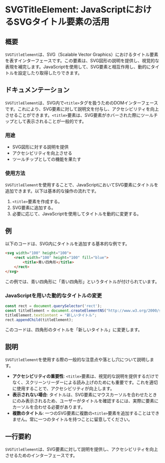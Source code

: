 <!--
Meta Description: # SVGTitleElement: JavaScriptにおけるSVGタイトル要素の活用 ## 概要 `SVGTitleElement`は、SVG（Scalable Vector Graphics）におけるタイトル要素を表すインターフェースです。この要素は、SVG図形の説明を提供し、視覚的な表現を...
Meta Keywords: title, svgtitleelement, rect, svg, 100
-->

# SVGTitleElement: JavaScriptにおけるSVGタイトル要素の活用

## 概要
`SVGTitleElement`は、SVG（Scalable Vector Graphics）におけるタイトル要素を表すインターフェースです。この要素は、SVG図形の説明を提供し、視覚的な表現を補完します。JavaScriptを使用して、SVG要素と相互作用し、動的にタイトルを設定したり取得したりできます。

## ドキュメンテーション
`SVGTitleElement`は、SVG内で`<title>`タグを扱うためのDOMインターフェースです。これにより、SVG要素に対して説明文を付与し、アクセシビリティを向上させることができます。`<title>`要素は、SVG要素がホバーされた際にツールチップとして表示されることが一般的です。

### 用途
- SVG図形に対する説明を提供
- アクセシビリティを向上させる
- ツールチップとしての機能を果たす

### 使用方法
`SVGTitleElement`を使用することで、JavaScriptにおいてSVG要素にタイトルを追加できます。以下は基本的な操作の流れです。

1. `<title>`要素を作成する。
2. SVG要素に追加する。
3. 必要に応じて、JavaScriptを使用してタイトルを動的に変更する。

## 例
以下のコードは、SVG内にタイトルを追加する基本的な例です。

```html
<svg width="100" height="100">
    <rect width="100" height="100" fill="blue">
        <title>青い四角形</title>
    </rect>
</svg>
```

この例では、青い四角形に「青い四角形」というタイトルが付けられています。

### JavaScriptを用いた動的なタイトルの変更

```javascript
const rect = document.querySelector('rect');
const titleElement = document.createElementNS("http://www.w3.org/2000/svg", "title");
titleElement.textContent = "新しいタイトル";
rect.appendChild(titleElement);
```

このコードは、四角形のタイトルを「新しいタイトル」に変更します。

## 説明
`SVGTitleElement`を使用する際の一般的な注意点や落とし穴について説明します。

- **アクセシビリティの重要性**: `<title>`要素は、視覚的な説明を提供するだけでなく、スクリーンリーダーによる読み上げのためにも重要です。これを適切に使用することで、アクセシビリティが向上します。
- **表示されない場合**: タイトルは、SVG要素にマウスカーソルを合わせたときにのみ表示されるため、ユーザーがタイトルを確認するには、実際に要素にカーソルを合わせる必要があります。
- **複数のタイトル**: 一つのSVG要素に複数の`<title>`要素を追加することはできません。常に一つのタイトルを持つことに留意してください。

## 一行要約
`SVGTitleElement`は、SVG要素に対して説明を提供し、アクセシビリティを向上させるためのインターフェースです。